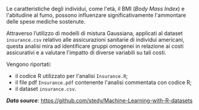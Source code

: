 Le caratteristiche degli individui, come l'età, il BMI (*Body Mass Index*) e l'abitudine al fumo, possono influenzare significativamente l'ammontare delle spese mediche sostenute.
    
Attraverso l’utilizzo di modelli di mistura Gaussiana, applicati al dataset `insurance.csv` relativo alle assicurazioni sanitarie di individui americani, questa analisi mira ad identificare gruppi omogenei in relazione ai costi assicurativi e a valutare l'impatto di diverse variabili su tali costi.

Vengono riportati:
* il codice R utilizzato per l'analisi `Insurance.R`;
* il file pdf `Insurance.pdf` contenente l'analisi commentata con codice R;
* il dataset `insurance.csv`.

**_*Data source*_**: https://github.com/stedy/Machine-Learning-with-R-datasets
